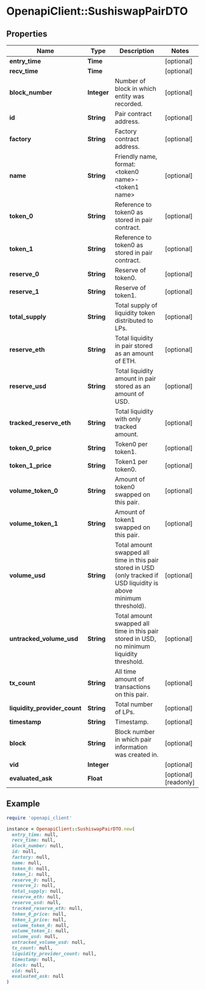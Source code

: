 # OpenapiClient::SushiswapPairDTO

## Properties

| Name | Type | Description | Notes |
| ---- | ---- | ----------- | ----- |
| **entry_time** | **Time** |  | [optional] |
| **recv_time** | **Time** |  | [optional] |
| **block_number** | **Integer** | Number of block in which entity was recorded. | [optional] |
| **id** | **String** | Pair contract address. | [optional] |
| **factory** | **String** | Factory contract address. | [optional] |
| **name** | **String** | Friendly name, format: &lt;token0 name&gt;-&lt;token1 name&gt; | [optional] |
| **token_0** | **String** | Reference to token0 as stored in pair contract. | [optional] |
| **token_1** | **String** | Reference to token0 as stored in pair contract. | [optional] |
| **reserve_0** | **String** | Reserve of token0. | [optional] |
| **reserve_1** | **String** | Reserve of token1. | [optional] |
| **total_supply** | **String** | Total supply of liquidity token distributed to LPs. | [optional] |
| **reserve_eth** | **String** | Total liquidity in pair stored as an amount of ETH. | [optional] |
| **reserve_usd** | **String** | Total liquidity amount in pair stored as an amount of USD. | [optional] |
| **tracked_reserve_eth** | **String** | Total liquidity with only tracked amount. | [optional] |
| **token_0_price** | **String** | Token0 per token1. | [optional] |
| **token_1_price** | **String** | Token1 per token0. | [optional] |
| **volume_token_0** | **String** | Amount of token0 swapped on this pair. | [optional] |
| **volume_token_1** | **String** | Amount of token1 swapped on this pair. | [optional] |
| **volume_usd** | **String** | Total amount swapped all time in this pair stored in USD (only tracked if USD liquidity is above minimum threshold). | [optional] |
| **untracked_volume_usd** | **String** | Total amount swapped all time in this pair stored in USD, no minimum liquidity threshold. | [optional] |
| **tx_count** | **String** | All time amount of transactions on this pair. | [optional] |
| **liquidity_provider_count** | **String** | Total number of LPs. | [optional] |
| **timestamp** | **String** | Timestamp. | [optional] |
| **block** | **String** | Block number in which pair information was created in. | [optional] |
| **vid** | **Integer** |  | [optional] |
| **evaluated_ask** | **Float** |  | [optional][readonly] |

## Example

```ruby
require 'openapi_client'

instance = OpenapiClient::SushiswapPairDTO.new(
  entry_time: null,
  recv_time: null,
  block_number: null,
  id: null,
  factory: null,
  name: null,
  token_0: null,
  token_1: null,
  reserve_0: null,
  reserve_1: null,
  total_supply: null,
  reserve_eth: null,
  reserve_usd: null,
  tracked_reserve_eth: null,
  token_0_price: null,
  token_1_price: null,
  volume_token_0: null,
  volume_token_1: null,
  volume_usd: null,
  untracked_volume_usd: null,
  tx_count: null,
  liquidity_provider_count: null,
  timestamp: null,
  block: null,
  vid: null,
  evaluated_ask: null
)
```

